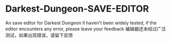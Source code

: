 # Darkest-Dungeon-SAVE-EDITOR
An save editor for Darkest Dungeon Ⅱ
haven't been widely tested, if the editor encounters any error, please leave your feedback
编辑器还未经过广泛测试，如果出现错误，请留下反馈
